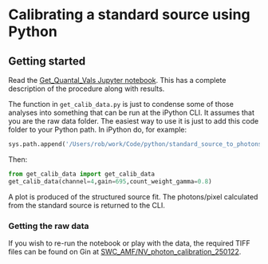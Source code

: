 # Calibrating a standard source using Python

## Getting started
Read the [Get_Quantal_Vals Jupyter notebook](./Get_Quantal_Vals.ipynb). 
This has a complete description of the procedure along with results. 

The function in `get_calib_data.py` is just to condense some of those analyses into something that can be run at the iPython CLI. 
It assumes that you are the raw data folder.
The easiest way to use it is just to add this code folder to your Python path. 
In iPython do, for example:

```python
sys.path.append('/Users/rob/work/Code/python/standard_source_to_photons/python')
```

Then:
```python
from get_calib_data import get_calib_data
get_calib_data(channel=4,gain=695,count_weight_gamma=0.8)
```

A plot is produced of the structured source fit.
The photons/pixel calculated from the standard source is returned to the CLI. 


### Getting the raw data
If you wish to re-run the notebook or play with the data, the required TIFF files can be found on Gin at [SWC_AMF/NV_photon_calibration_250122](https://gin.g-node.org/SWC_AMF/NV_photon_calibration_250122/).
